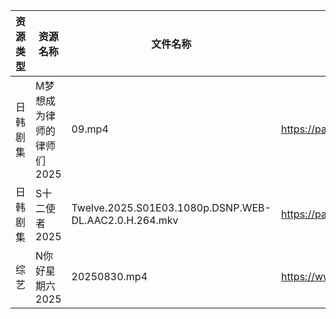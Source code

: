 | 资源类型 | 资源名称            | 文件名称                                                  | 分享链接                                 | 更新时间                |
| ---- | --------------- | ----------------------------------------------------- | ------------------------------------ | ------------------- |
| 日韩剧集 | M梦想成为律师的律师们2025 | 09.mp4                                                | https://pan.quark.cn/s/d4ecaff7fa34  | 2025-08-31 01:19:37 |
| 日韩剧集 | S十二使者2025       | Twelve.2025.S01E03.1080p.DSNP.WEB-DL.AAC2.0.H.264.mkv | https://pan.quark.cn/s/4167cdc7d9e6  | 2025-08-31 01:22:44 |
| 综艺   | N你好星期六2025      | 20250830.mp4                                          | https://www.alipan.com/s/nvuMvPrHLGa | 2025-08-31 08:01:20 |
